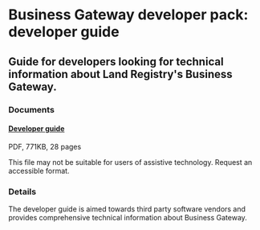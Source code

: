 # Business Gateway developer pack: developer guide

## Guide for developers looking for technical information about Land Registry's Business Gateway.

### Documents
#### [Developer guide](pagess/INTEGRATE.md)
PDF, 771KB, 28 pages

This file may not be suitable for users of assistive technology. Request an accessible format.

### Details
The developer guide is aimed towards third party software vendors and provides comprehensive technical information about Business Gateway.